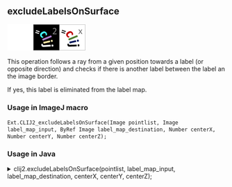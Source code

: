 ## excludeLabelsOnSurface
<img src="images/mini_empty_logo.png"/><img src="images/mini_clij2_logo.png"/><img src="images/mini_clijx_logo.png"/>

This operation follows a ray from a given position towards a label (or opposite direction) and checks if  there is another label between the label an the image border. 

If yes, this label is eliminated from the label map.

### Usage in ImageJ macro
```
Ext.CLIJ2_excludeLabelsOnSurface(Image pointlist, Image label_map_input, ByRef Image label_map_destination, Number centerX, Number centerY, Number centerZ);
```


### Usage in Java


<details>

<summary>
clij2.excludeLabelsOnSurface(pointlist, label_map_input, label_map_destination, centerX, centerY, centerZ);
</summary>
```
// init CLIJ and GPU
import net.haesleinhuepf.clij2.CLIJ2;
import net.haesleinhuepf.clij.clearcl.ClearCLBuffer;
CLIJ2 clij2 = CLIJ2.getInstance();

// get input parameters
ClearCLBuffer pointlist = clij2.push(pointlistImagePlus);
ClearCLBuffer label_map_input = clij2.push(label_map_inputImagePlus);
label_map_destination = clij2.create(pointlist);
float centerX = 1.0;
float centerY = 2.0;
float centerZ = 3.0;
```

```
// Execute operation on GPU
clij2.excludeLabelsOnSurface(pointlist, label_map_input, label_map_destination, centerX, centerY, centerZ);
```

```
//show result
label_map_destinationImagePlus = clij2.pull(label_map_destination);
label_map_destinationImagePlus.show();

// cleanup memory on GPU
clij2.release(pointlist);
clij2.release(label_map_input);
clij2.release(label_map_destination);
```


</details>



### Usage in Matlab


<details>

<summary>
clij2.excludeLabelsOnSurface(pointlist, label_map_input, label_map_destination, centerX, centerY, centerZ);
</summary>
```
% init CLIJ and GPU
clij2 = init_clatlab();

% get input parameters
pointlist = clij2.pushMat(pointlist_matrix);
label_map_input = clij2.pushMat(label_map_input_matrix);
label_map_destination = clij2.create(pointlist);
centerX = 1.0;
centerY = 2.0;
centerZ = 3.0;
```

```
% Execute operation on GPU
clij2.excludeLabelsOnSurface(pointlist, label_map_input, label_map_destination, centerX, centerY, centerZ);
```

```
% show result
label_map_destination = clij2.pullMat(label_map_destination)

% cleanup memory on GPU
clij2.release(pointlist);
clij2.release(label_map_input);
clij2.release(label_map_destination);
```


</details>



### Usage in Icy


details>

<summary>
clij2.excludeLabelsOnSurface(pointlist, label_map_input, label_map_destination, centerX, centerY, centerZ);
</summary>
```
// init CLIJ and GPU
importClass(net.haesleinhuepf.clicy.CLICY);
importClass(Packages.icy.main.Icy);

clij2 = CLICY.getInstance();

// get input parameters
pointlist_sequence = getSequence();pointlist = clij2.pushSequence(pointlist_sequence);
label_map_input_sequence = getSequence();label_map_input = clij2.pushSequence(label_map_input_sequence);
label_map_destination = clij2.create(pointlist);
centerX = 1.0;
centerY = 2.0;
centerZ = 3.0;
```

```
// Execute operation on GPU
clij2.excludeLabelsOnSurface(pointlist, label_map_input, label_map_destination, centerX, centerY, centerZ);
```

```
// show result
label_map_destination_sequence = clij2.pullSequence(label_map_destination)
Icy.addSequence(label_map_destination_sequence
// cleanup memory on GPU
clij2.release(pointlist);
clij2.release(label_map_input);
clij2.release(label_map_destination);
```


</details>



[Back to CLIJ2 reference](https://clij.github.io/clij2-docs/reference)
[Back to CLIJ2 documentation](https://clij.github.io/clij2-docs)

[Imprint](https://clij.github.io/imprint)

